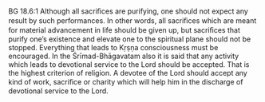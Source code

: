 BG 18.6:1	Although all sacriﬁces are purifying, one should not expect any result by such performances. In other words, all sacriﬁces which are meant for material advancement in life should be given up, but sacriﬁces that purify one’s existence and elevate one to the spiritual plane should not be stopped. Everything that leads to Kṛṣṇa consciousness must be encouraged. In the Śrīmad-Bhāgavatam also it is said that any activity which leads to devotional service to the Lord should be accepted. That is the highest criterion of religion. A devotee of the Lord should accept any kind of work, sacriﬁce or charity which will help him in the discharge of devotional service to the Lord.